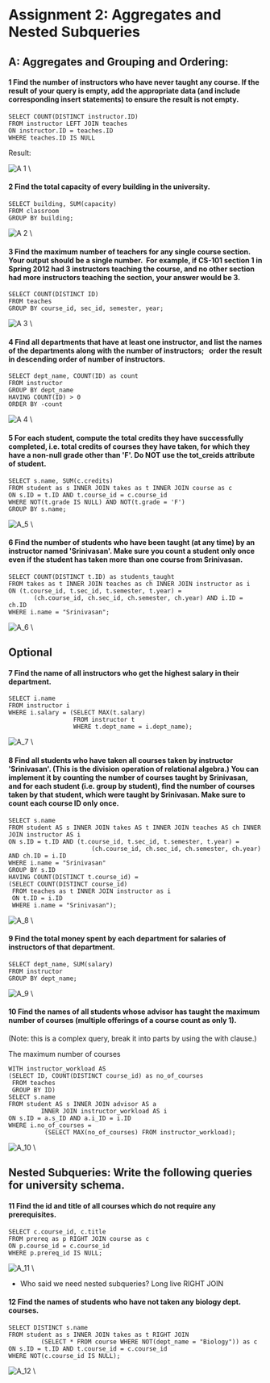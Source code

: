 # Assignment 2: Aggregates and Nested Subqueries

## A: Aggregates and Grouping and Ordering:

#### 1 Find the number of instructors who have never taught any course. If the result of your query is empty, add the appropriate data (and include corresponding insert statements) to ensure the result is not empty.
  

	SELECT COUNT(DISTINCT instructor.ID)
	FROM instructor LEFT JOIN teaches
	ON instructor.ID = teaches.ID
	WHERE teaches.ID IS NULL

Result:

![A 1](2_a_1.png)
\ 

#### 2 Find the total capacity of every building in the university.
  

	SELECT building, SUM(capacity)
	FROM classroom
	GROUP BY building;


![A 2](2_a_2.png)
\ 

#### 3 Find the maximum number of teachers for any single course section.  Your output should be a single number.  For example, if CS-101 section 1 in Spring 2012 had 3 instructors teaching the course, and no other section had more instructors teaching the section, your answer would be 3.

  
	SELECT COUNT(DISTINCT ID)
	FROM teaches
	GROUP BY course_id, sec_id, semester, year;

![A 3](2_a_3.png)
\ 

#### 4 Find all departments that have at least one instructor, and list the names of the departments along with the number of instructors;   order the result in descending order of number of instructors. 
  

	SELECT dept_name, COUNT(ID) as count
	FROM instructor
	GROUP BY dept_name
	HAVING COUNT(ID) > 0
	ORDER BY -count

![A 4](2_a_4.png)
\ 

 
#### 5 For each student, compute the total credits they have successfully completed, i.e. total credits of courses they have taken, for which they have a non-null grade other than 'F'. Do NOT use the tot_creids attribute of student.

	SELECT s.name, SUM(c.credits)
	FROM student as s INNER JOIN takes as t INNER JOIN course as c
	ON s.ID = t.ID AND t.course_id = c.course_id
	WHERE NOT(t.grade IS NULL) AND NOT(t.grade = 'F')
	GROUP BY s.name; 
 
![A_5](2_a_5.png) 
\ 


#### 6 Find the number of students who have been taught (at any time) by an instructor named 'Srinivasan'. Make sure you count a student only once even if the student has taken more than one course from Srinivasan.

	SELECT COUNT(DISTINCT t.ID) as students_taught
	FROM takes as t INNER JOIN teaches as ch INNER JOIN instructor as i
	ON (t.course_id, t.sec_id, t.semester, t.year) = 
           (ch.course_id, ch.sec_id, ch.semester, ch.year) AND i.ID = ch.ID
	WHERE i.name = "Srinivasan";

![A_6](2_a_6.png)
\ 

## Optional

#### 7 Find the name of all instructors who get the highest salary in their department.

	SELECT i.name
	FROM instructor i
	WHERE i.salary = (SELECT MAX(t.salary)
	                  FROM instructor t
	                  WHERE t.dept_name = i.dept_name);

![A_7](2_a_7.png)
\ 

#### 8 Find all students who have taken all courses taken by instructor 'Srinivasan'. (This is the division operation of relational algebra.) You can implement it by counting the number of courses taught by Srinivasan, and for each student (i.e. group by student), find the number of courses taken by that student, which were taught by Srinivasan. Make sure to count each course ID only once.

	SELECT s.name
	FROM student AS s INNER JOIN takes AS t INNER JOIN teaches AS ch INNER JOIN instructor AS i
	ON s.ID = t.ID AND (t.course_id, t.sec_id, t.semester, t.year) = 
                           (ch.course_id, ch.sec_id, ch.semester, ch.year) AND ch.ID = i.ID
	WHERE i.name = "Srinivasan"
	GROUP BY s.ID
	HAVING COUNT(DISTINCT t.course_id) = 
	(SELECT COUNT(DISTINCT course_id)
	 FROM teaches as t INNER JOIN instructor as i
	 ON t.ID = i.ID
	 WHERE i.name = "Srinivasan");
![A_8](2_a_8.png)
\ 

#### 9 Find the total money spent by each department for salaries of instructors of that department.

	SELECT dept_name, SUM(salary)
	FROM instructor
	GROUP BY dept_name;
![A_9](2_a_9.png)
\ 

#### 10 Find the names of all students whose advisor has taught the maximum number of courses (multiple offerings of a course count as only 1).
(Note: this is a complex query, break it into parts by using the with clause.)

The maximum number of courses

	WITH instructor_workload AS
	(SELECT ID, COUNT(DISTINCT course_id) as no_of_courses
	 FROM teaches
	 GROUP BY ID)
	SELECT s.name
	FROM student AS s INNER JOIN advisor AS a 
             INNER JOIN instructor_workload AS i
	ON s.ID = a.s_ID AND a.i_ID = i.ID
	WHERE i.no_of_courses = 
              (SELECT MAX(no_of_courses) FROM instructor_workload);

![A_10](2_a_10.png)
\ 

## Nested Subqueries: Write the following queries for university schema. 

#### 11 Find the id and title of all courses which do not require any  prerequisites.

	SELECT c.course_id, c.title
	FROM prereq as p RIGHT JOIN course as c
	ON p.course_id = c.course_id
	WHERE p.prereq_id IS NULL;

![A_11](2_a_11.png)
\ 

* Who said we need nested subqueries? Long live RIGHT JOIN

#### 12 Find the names of students who have not taken any biology dept. courses.

	SELECT DISTINCT s.name
	FROM student as s INNER JOIN takes as t RIGHT JOIN 
             (SELECT * FROM course WHERE NOT(dept_name = "Biology")) as c
	ON s.ID = t.ID AND t.course_id = c.course_id
	WHERE NOT(c.course_id IS NULL); 

![A_12](2_a_12.png)
\ 

